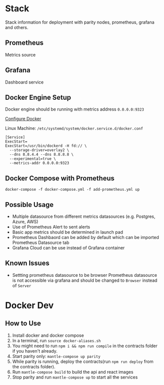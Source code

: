 # Stack

Stack information for deployment with parity nodes, prometheus, grafana and others.

## Prometheus

Metrics source

## Grafana

Dashboard service

## Docker Engine Setup
Docker engine should be running with metrics address `0.0.0.0:9323`

[Configure Docker](https://docs.docker.com/config/thirdparty/prometheus/#configure-docker)

Linux Machine: `/etc/systemd/system/docker.service.d/docker.conf`

```shell
[Service]
ExecStart=
ExecStart=/usr/bin/dockerd -H fd:// \
  --storage-driver=overlay2 \
  --dns 8.8.4.4 --dns 8.8.8.8 \
  --experimental=true \
  --metrics-addr 0.0.0.0:9323
```

## Docker Compose with Prometheus

```shell
docker-compose -f docker-compose.yml -f add-prometheus.yml up
```


## Possible Usage
* Multiple datasource from different metrics datasources (e.g. Postgres, Azure, AWS)
* Use of Prometheus Alert to sent alerts
* Basic app metrics should be determined in launch pad
* Prometheus Dashbaord can be added by default which can be imported Prometheus Datasource tab
* Grafana Cloud can be use instead of Grafana container

## Known Issues
* Settting prometheus datasource to be browser
  Prometheus datasource is not accessible via grafana and should be changed to `Browser` instead of `Server`

# Docker Dev
## How to Use

1. Install docker and docker compose
2. In a terminal, run `source docker-aliases.sh`
3. You might need to run `npm i && npm run compile` in the contracts folder if you haven't already.
4. Start parity only: `mantle-compose up parity`
5. While parity is running, deploy the contracts(run `npm run deploy` from the contracts folder).
6. Run `mantle-compose build` to build the api and react images
7. Stop parity and run `mantle-compose up` to start all the services